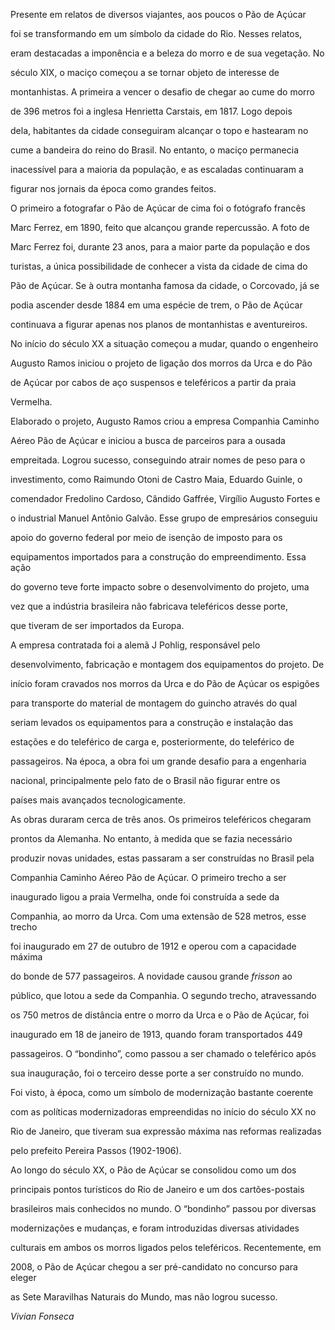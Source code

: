 

Presente em relatos de diversos viajantes, aos poucos o Pão de Açúcar

foi se transformando em um símbolo da cidade do Rio. Nesses relatos,

eram destacadas a imponência e a beleza do morro e de sua vegetação. No

século XIX, o maciço começou a se tornar objeto de interesse de

montanhistas. A primeira a vencer o desafio de chegar ao cume do morro

de 396 metros foi a inglesa Henrietta Carstais, em 1817. Logo depois

dela, habitantes da cidade conseguiram alcançar o topo e hastearam no

cume a bandeira do reino do Brasil. No entanto, o maciço permanecia

inacessível para a maioria da população, e as escaladas continuaram a

figurar nos jornais da época como grandes feitos.



O primeiro a fotografar o Pão de Açúcar de cima foi o fotógrafo francês

Marc Ferrez, em 1890, feito que alcançou grande repercussão. A foto de

Marc Ferrez foi, durante 23 anos, para a maior parte da população e dos

turistas, a única possibilidade de conhecer a vista da cidade de cima do

Pão de Açúcar. Se à outra montanha famosa da cidade, o Corcovado, já se

podia ascender desde 1884 em uma espécie de trem, o Pão de Açúcar

continuava a figurar apenas nos planos de montanhistas e aventureiros.

No início do século XX a situação começou a mudar, quando o engenheiro

Augusto Ramos iniciou o projeto de ligação dos morros da Urca e do Pão

de Açúcar por cabos de aço suspensos e teleféricos a partir da praia

Vermelha.



Elaborado o projeto, Augusto Ramos criou a empresa Companhia Caminho

Aéreo Pão de Açúcar e iniciou a busca de parceiros para a ousada

empreitada. Logrou sucesso, conseguindo atrair nomes de peso para o

investimento, como Raimundo Otoni de Castro Maia, Eduardo Guinle, o

comendador Fredolino Cardoso, Cândido Gaffrée, Virgílio Augusto Fortes e

o industrial Manuel Antônio Galvão. Esse grupo de empresários conseguiu

apoio do governo federal por meio de isenção de imposto para os

equipamentos importados para a construção do empreendimento. Essa ação

do governo teve forte impacto sobre o desenvolvimento do projeto, uma

vez que a indústria brasileira não fabricava teleféricos desse porte,

que tiveram de ser importados da Europa.



A empresa contratada foi a alemã J Pohlig, responsável pelo

desenvolvimento, fabricação e montagem dos equipamentos do projeto. De

início foram cravados nos morros da Urca e do Pão de Açúcar os espigões

para transporte do material de montagem do guincho através do qual

seriam levados os equipamentos para a construção e instalação das

estações e do teleférico de carga e, posteriormente, do teleférico de

passageiros. Na época, a obra foi um grande desafio para a engenharia

nacional, principalmente pelo fato de o Brasil não figurar entre os

países mais avançados tecnologicamente.



As obras duraram cerca de três anos. Os primeiros teleféricos chegaram

prontos da Alemanha. No entanto, à medida que se fazia necessário

produzir novas unidades, estas passaram a ser construídas no Brasil pela

Companhia Caminho Aéreo Pão de Açúcar. O primeiro trecho a ser

inaugurado ligou a praia Vermelha, onde foi construída a sede da

Companhia, ao morro da Urca. Com uma extensão de 528 metros, esse trecho

foi inaugurado em 27 de outubro de 1912 e operou com a capacidade máxima

do bonde de 577 passageiros. A novidade causou grande *frisson* ao

público, que lotou a sede da Companhia. O segundo trecho, atravessando

os 750 metros de distância entre o morro da Urca e o Pão de Açúcar, foi

inaugurado em 18 de janeiro de 1913, quando foram transportados 449

passageiros. O “bondinho”, como passou a ser chamado o teleférico após

sua inauguração, foi o terceiro desse porte a ser construído no mundo.

Foi visto, à época, como um símbolo de modernização bastante coerente

com as políticas modernizadoras empreendidas no início do século XX no

Rio de Janeiro, que tiveram sua expressão máxima nas reformas realizadas

pelo prefeito Pereira Passos (1902-1906).



Ao longo do século XX, o Pão de Açúcar se consolidou como um dos

principais pontos turísticos do Rio de Janeiro e um dos cartões-postais

brasileiros mais conhecidos no mundo. O “bondinho” passou por diversas

modernizações e mudanças, e foram introduzidas diversas atividades

culturais em ambos os morros ligados pelos teleféricos. Recentemente, em

2008, o Pão de Açúcar chegou a ser pré-candidato no concurso para eleger

as Sete Maravilhas Naturais do Mundo, mas não logrou sucesso.



*Vivian Fonseca*



